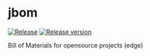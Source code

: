 # jbom

[![Release](https://github.com/memoria-io/jbom/workflows/Release/badge.svg)](https://github.com/memoria-io/jbom/actions?query=workflow%3ARelease)
[![Release version](https://img.shields.io/github/v/release/memoria-io/jbom?label=Last%20release&logo=github)](https://github.com/memoria-io/jbom/releases/latest)

Bill of Materials for opensource projects (edge)

